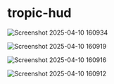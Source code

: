 # tropic-hud


![Screenshot 2025-04-10 160934](https://github.com/user-attachments/assets/3e2492d4-5379-43c9-a792-ddf775404328)

![Screenshot 2025-04-10 160919](https://github.com/user-attachments/assets/3087a3f7-9405-4ec2-a826-6d2ae9c23c61)

![Screenshot 2025-04-10 160916](https://github.com/user-attachments/assets/d3e5415d-40bd-4dd9-bcd7-a024fb197b24)

![Screenshot 2025-04-10 160912](https://github.com/user-attachments/assets/0afaf1fb-5cc5-4f66-a6bb-fea41bd87217)
